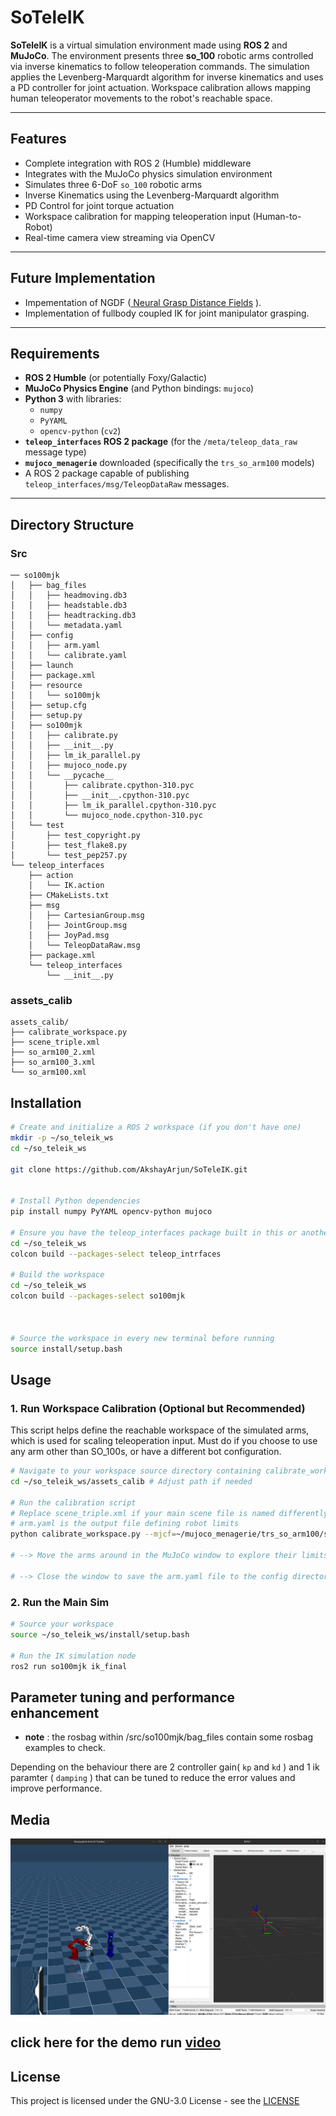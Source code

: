 # SoTeleIK

**SoTeleIK** is a virtual simulation environment made using **ROS 2** and **MuJoCo**. The environment presents three **so_100** robotic arms controlled via inverse kinematics to follow teleoperation commands. The simulation applies the Levenberg-Marquardt algorithm for inverse kinematics and uses a PD controller for joint actuation. Workspace calibration allows mapping human teleoperator movements to the robot's reachable space.

---

## Features

* Complete integration with ROS 2 (Humble) middleware
* Integrates with the MuJoCo physics simulation environment
* Simulates three 6-DoF `so_100` robotic arms
* Inverse Kinematics using the Levenberg-Marquardt algorithm
* PD Control for joint torque actuation
* Workspace calibration for mapping teleoperation input (Human-to-Robot)
* Real-time camera view streaming via OpenCV

---

## Future Implementation

* Impementation of NGDF ([ Neural Grasp Distance Fields](https://sites.google.com/view/neural-grasp-distance-fields) ).
* Implementation of fullbody coupled IK for joint manipulator grasping.

---

## Requirements

* **ROS 2 Humble** (or potentially Foxy/Galactic)
* **MuJoCo Physics Engine** (and Python bindings: `mujoco`)
* **Python 3** with libraries:
    * `numpy`
    * `PyYAML`
    * `opencv-python` (`cv2`)
* **`teleop_interfaces` ROS 2 package** (for the `/meta/teleop_data_raw` message type)
* **`mujoco_menagerie`** downloaded (specifically the `trs_so_arm100` models)
* A ROS 2 package capable of publishing `teleop_interfaces/msg/TeleopDataRaw` messages.

---

## Directory Structure

### Src
```
── so100mjk
│   ├── bag_files
│   │   ├── headmoving.db3
│   │   ├── headstable.db3
│   │   ├── headtracking.db3
│   │   └── metadata.yaml
│   ├── config
│   │   ├── arm.yaml
│   │   └── calibrate.yaml
│   ├── launch
│   ├── package.xml
│   ├── resource
│   │   └── so100mjk
│   ├── setup.cfg
│   ├── setup.py
│   ├── so100mjk
│   │   ├── calibrate.py
│   │   ├── __init__.py
│   │   ├── lm_ik_parallel.py
│   │   ├── mujoco_node.py
│   │   └── __pycache__
│   │       ├── calibrate.cpython-310.pyc
│   │       ├── __init__.cpython-310.pyc
│   │       ├── lm_ik_parallel.cpython-310.pyc
│   │       └── mujoco_node.cpython-310.pyc
│   └── test
│       ├── test_copyright.py
│       ├── test_flake8.py
│       └── test_pep257.py
└── teleop_interfaces
    ├── action
    │   └── IK.action
    ├── CMakeLists.txt
    ├── msg
    │   ├── CartesianGroup.msg
    │   ├── JointGroup.msg
    │   ├── JoyPad.msg
    │   └── TeleopDataRaw.msg
    ├── package.xml
    └── teleop_interfaces
        └── __init__.py
```

### assets_calib
```
assets_calib/
├── calibrate_workspace.py
├── scene_triple.xml
├── so_arm100_2.xml
├── so_arm100_3.xml
└── so_arm100.xml
```

## Installation

```bash
# Create and initialize a ROS 2 workspace (if you don't have one)
mkdir -p ~/so_teleik_ws
cd ~/so_teleik_ws

git clone https://github.com/AkshayArjun/SoTeleIK.git


# Install Python dependencies
pip install numpy PyYAML opencv-python mujoco

# Ensure you have the teleop_interfaces package built in this or another sourced workspace
cd ~/so_teleik_ws
colcon build --packages-select teleop_intrfaces

# Build the workspace
cd ~/so_teleik_ws
colcon build --packages-select so100mjk



# Source the workspace in every new terminal before running
source install/setup.bash
```

## Usage


### 1. Run Workspace Calibration (Optional but Recommended)

This script helps define the reachable workspace of the simulated arms, which is used for scaling teleoperation input. Must do if you choose to use any arm other than SO_100s, or have a different bot configuration. 

```bash
# Navigate to your workspace source directory containing calibrate_workspace.py
cd ~/so_teleik_ws/assets_calib # Adjust path if needed

# Run the calibration script
# Replace scene_triple.xml if your main scene file is named differently
# arm.yaml is the output file defining robot limits
python calibrate_workspace.py --mjcf=~/mujoco_menagerie/trs_so_arm100/scene_triple.xml --calib=config/arm.yaml

# --> Move the arms around in the MuJoCo window to explore their limits

# --> Close the window to save the arm.yaml file to the config directory
```
### 2. Run the Main Sim
```bash
# Source your workspace
source ~/so_teleik_ws/install/setup.bash

# Run the IK simulation node
ros2 run so100mjk ik_final
```

## Parameter tuning and performance enhancement
* **note** : the rosbag within /src/so100mjk/bag_files contain some rosbag examples to check. 

Depending on the behaviour there are 2 controller gain( `kp` and `kd` ) and 1 ik paramter ( `damping` ) that can be tuned to reduce the error values and improve performance. 

## Media 

![SoArm](images/Screenshot%20from%202025-10-20%2014-27-31.png)

## click here  for the demo run [video](https://drive.google.com/file/d/1KQ6kOmyYGHjQ4I7htbnXhBT-arDoGlmP/view?usp=sharing)



## License

This project is licensed under the GNU-3.0 License - see the [LICENSE](LICENSE)





